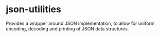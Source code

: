 json-utilities
==============

Provides a wrapper around JSON implementation, to allow for uniform encoding, decoding and printing of JSON data structures.
